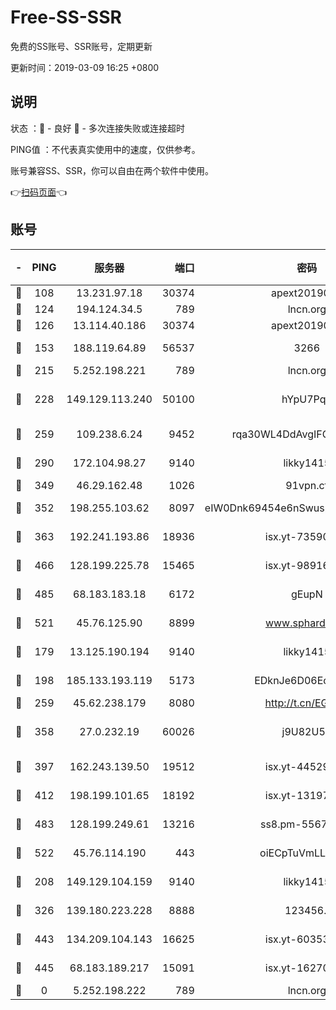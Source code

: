 # Free-SS-SSR

免费的SS账号、SSR账号，定期更新

更新时间：2019-03-09 16:25 +0800

## 说明

状态     ：🙂 - 良好 🙁 - 多次连接失败或连接超时

PING值   ：不代表真实使用中的速度，仅供参考。

账号兼容SS、SSR，你可以自由在两个软件中使用。

👉[扫码页面](https://liesauer.github.io/Free-SS-SSR/)👈

## 账号

|-|PING|服务器|端口|密码|加密方式|区域|
|:----:|:----:|:-----:|-----:|:----:|:----:|:----:|
|🙂|108|13.231.97.18|30374|apext2019006|chacha20|JP|
|🙂|124|194.124.34.5|789|lncn.org|rc4|JP|
|🙂|126|13.114.40.186|30374|apext2019006|chacha20|JP|
|🙂|153|188.119.64.89|56537|3266|aes-256-cfb|RU|
|🙂|215|5.252.198.221|789|lncn.org|rc4|JP|
|🙂|228|149.129.113.240|50100|hYpU7PqP|chacha20-ietf-poly1305|CN|
|🙂|259|109.238.6.24|9452|rqa30WL4DdAvgIFG6Fs3znzTa|aes-256-cfb|FR|
|🙂|290|172.104.98.27|9140|likky1415|aes-256-cfb|JP|
|🙂|349|46.29.162.48|1026|91vpn.cf|rc4-md5|RU|
|🙂|352|198.255.103.62|8097|eIW0Dnk69454e6nSwuspv9DmS201tQ0D|aes-256-cfb|US|
|🙂|363|192.241.193.86|18936|isx.yt-73590604|aes-256-cfb|US|
|🙂|466|128.199.225.78|15465|isx.yt-98916705|aes-256-cfb|SG|
|🙂|485|68.183.183.18|6172|gEupN|aes-256-cfb|SG|
|🙂|521|45.76.125.90|8899|www.sphard.com|aes-256-cfb|AU|
|🙂|179|13.125.190.194|9140|likky1415|aes-256-cfb|KR|
|🙂|198|185.133.193.119|5173|EDknJe6D06EoWDaw|aes-256-cfb|US|
|🙂|259|45.62.238.179|8080|http://t.cn/EGJIyrl|rc4-md5|CA|
|🙂|358|27.0.232.19|60026|j9U82U53|xchacha20-ietf-poly1305|HK|
|🙂|397|162.243.139.50|19512|isx.yt-44529033|aes-256-cfb|US|
|🙂|412|198.199.101.65|18192|isx.yt-13197237|aes-256-cfb|US|
|🙂|483|128.199.249.61|13216|ss8.pm-55672488|aes-256-cfb|SG|
|🙂|522|45.76.114.190|443|oiECpTuVmLLxk4Ts|aes-256-cfb|AU|
|🙁|208|149.129.104.159|9140|likky1415|aes-256-cfb|HK|
|🙁|326|139.180.223.228|8888|123456..|aes-256-cfb|JP|
|🙁|443|134.209.104.143|16625|isx.yt-60353704|aes-256-cfb|SG|
|🙁|445|68.183.189.217|15091|isx.yt-16270564|aes-256-cfb|SG|
|🙁|0|5.252.198.222|789|lncn.org|rc4|JP|
